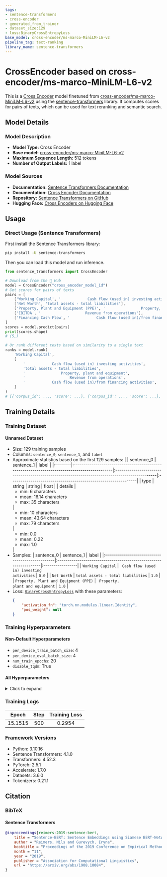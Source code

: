 ```yaml
---
tags:
- sentence-transformers
- cross-encoder
- generated_from_trainer
- dataset_size:129
- loss:BinaryCrossEntropyLoss
base_model: cross-encoder/ms-marco-MiniLM-L6-v2
pipeline_tag: text-ranking
library_name: sentence-transformers
---
```


# CrossEncoder based on cross-encoder/ms-marco-MiniLM-L6-v2

This is a [Cross Encoder](https://www.sbert.net/docs/cross_encoder/usage/usage.html) model finetuned from [cross-encoder/ms-marco-MiniLM-L6-v2](https://huggingface.co/cross-encoder/ms-marco-MiniLM-L6-v2) using the [sentence-transformers](https://www.SBERT.net) library. It computes scores for pairs of texts, which can be used for text reranking and semantic search.

## Model Details

### Model Description
- **Model Type:** Cross Encoder
- **Base model:** [cross-encoder/ms-marco-MiniLM-L6-v2](https://huggingface.co/cross-encoder/ms-marco-MiniLM-L6-v2) <!-- at revision ce0834f22110de6d9222af7a7a03628121708969 -->
- **Maximum Sequence Length:** 512 tokens
- **Number of Output Labels:** 1 label
<!-- - **Training Dataset:** Unknown -->
<!-- - **Language:** Unknown -->
<!-- - **License:** Unknown -->

### Model Sources

- **Documentation:** [Sentence Transformers Documentation](https://sbert.net)
- **Documentation:** [Cross Encoder Documentation](https://www.sbert.net/docs/cross_encoder/usage/usage.html)
- **Repository:** [Sentence Transformers on GitHub](https://github.com/UKPLab/sentence-transformers)
- **Hugging Face:** [Cross Encoders on Hugging Face](https://huggingface.co/models?library=sentence-transformers&other=cross-encoder)

## Usage

### Direct Usage (Sentence Transformers)

First install the Sentence Transformers library:

```bash
pip install -U sentence-transformers
```

Then you can load this model and run inference.
```python
from sentence_transformers import CrossEncoder

# Download from the 🤗 Hub
model = CrossEncoder("cross_encoder_model_id")
# Get scores for pairs of texts
pairs = [
    ['Working Capital', '            Cash flow (used in) investing activities'],
    ['Net Worth', 'total assets - total liabilities'],
    ['Property, Plant and Equipment (PPE)', '                Property, plant and equipment'],
    ['EBITDA', '                    Revenue from operations'],
    ['Financing Cash Flow', '            Cash flow (used in)/from financing activities'],
]
scores = model.predict(pairs)
print(scores.shape)
# (5,)

# Or rank different texts based on similarity to a single text
ranks = model.rank(
    'Working Capital',
    [
        '            Cash flow (used in) investing activities',
        'total assets - total liabilities',
        '                Property, plant and equipment',
        '                    Revenue from operations',
        '            Cash flow (used in)/from financing activities',
    ]
)
# [{'corpus_id': ..., 'score': ...}, {'corpus_id': ..., 'score': ...}, ...]
```

<!--
### Direct Usage (Transformers)

<details><summary>Click to see the direct usage in Transformers</summary>

</details>
-->

<!--
### Downstream Usage (Sentence Transformers)

You can finetune this model on your own dataset.

<details><summary>Click to expand</summary>

</details>
-->

<!--
### Out-of-Scope Use

*List how the model may foreseeably be misused and address what users ought not to do with the model.*
-->

<!--
## Bias, Risks and Limitations

*What are the known or foreseeable issues stemming from this model? You could also flag here known failure cases or weaknesses of the model.*
-->

<!--
### Recommendations

*What are recommendations with respect to the foreseeable issues? For example, filtering explicit content.*
-->

## Training Details

### Training Dataset

#### Unnamed Dataset

* Size: 129 training samples
* Columns: <code>sentence_0</code>, <code>sentence_1</code>, and <code>label</code>
* Approximate statistics based on the first 129 samples:
  |         | sentence_0                                                                                    | sentence_1                                                                                     | label                                                          |
  |:--------|:----------------------------------------------------------------------------------------------|:-----------------------------------------------------------------------------------------------|:---------------------------------------------------------------|
  | type    | string                                                                                        | string                                                                                         | float                                                          |
  | details | <ul><li>min: 6 characters</li><li>mean: 16.14 characters</li><li>max: 35 characters</li></ul> | <ul><li>min: 10 characters</li><li>mean: 43.64 characters</li><li>max: 79 characters</li></ul> | <ul><li>min: 0.0</li><li>mean: 0.22</li><li>max: 1.0</li></ul> |
* Samples:
  | sentence_0                                       | sentence_1                                                        | label            |
  |:-------------------------------------------------|:------------------------------------------------------------------|:-----------------|
  | <code>Working Capital</code>                     | <code>            Cash flow (used in) investing activities</code> | <code>0.0</code> |
  | <code>Net Worth</code>                           | <code>total assets - total liabilities</code>                     | <code>1.0</code> |
  | <code>Property, Plant and Equipment (PPE)</code> | <code>                Property, plant and equipment</code>        | <code>1.0</code> |
* Loss: [<code>BinaryCrossEntropyLoss</code>](https://sbert.net/docs/package_reference/cross_encoder/losses.html#binarycrossentropyloss) with these parameters:
  ```json
  {
      "activation_fn": "torch.nn.modules.linear.Identity",
      "pos_weight": null
  }
  ```

### Training Hyperparameters
#### Non-Default Hyperparameters

- `per_device_train_batch_size`: 4
- `per_device_eval_batch_size`: 4
- `num_train_epochs`: 20
- `disable_tqdm`: True

#### All Hyperparameters
<details><summary>Click to expand</summary>

- `overwrite_output_dir`: False
- `do_predict`: False
- `eval_strategy`: no
- `prediction_loss_only`: True
- `per_device_train_batch_size`: 4
- `per_device_eval_batch_size`: 4
- `per_gpu_train_batch_size`: None
- `per_gpu_eval_batch_size`: None
- `gradient_accumulation_steps`: 1
- `eval_accumulation_steps`: None
- `torch_empty_cache_steps`: None
- `learning_rate`: 5e-05
- `weight_decay`: 0.0
- `adam_beta1`: 0.9
- `adam_beta2`: 0.999
- `adam_epsilon`: 1e-08
- `max_grad_norm`: 1
- `num_train_epochs`: 20
- `max_steps`: -1
- `lr_scheduler_type`: linear
- `lr_scheduler_kwargs`: {}
- `warmup_ratio`: 0.0
- `warmup_steps`: 0
- `log_level`: passive
- `log_level_replica`: warning
- `log_on_each_node`: True
- `logging_nan_inf_filter`: True
- `save_safetensors`: True
- `save_on_each_node`: False
- `save_only_model`: False
- `restore_callback_states_from_checkpoint`: False
- `no_cuda`: False
- `use_cpu`: False
- `use_mps_device`: False
- `seed`: 42
- `data_seed`: None
- `jit_mode_eval`: False
- `use_ipex`: False
- `bf16`: False
- `fp16`: False
- `fp16_opt_level`: O1
- `half_precision_backend`: auto
- `bf16_full_eval`: False
- `fp16_full_eval`: False
- `tf32`: None
- `local_rank`: 0
- `ddp_backend`: None
- `tpu_num_cores`: None
- `tpu_metrics_debug`: False
- `debug`: []
- `dataloader_drop_last`: False
- `dataloader_num_workers`: 0
- `dataloader_prefetch_factor`: None
- `past_index`: -1
- `disable_tqdm`: True
- `remove_unused_columns`: True
- `label_names`: None
- `load_best_model_at_end`: False
- `ignore_data_skip`: False
- `fsdp`: []
- `fsdp_min_num_params`: 0
- `fsdp_config`: {'min_num_params': 0, 'xla': False, 'xla_fsdp_v2': False, 'xla_fsdp_grad_ckpt': False}
- `fsdp_transformer_layer_cls_to_wrap`: None
- `accelerator_config`: {'split_batches': False, 'dispatch_batches': None, 'even_batches': True, 'use_seedable_sampler': True, 'non_blocking': False, 'gradient_accumulation_kwargs': None}
- `deepspeed`: None
- `label_smoothing_factor`: 0.0
- `optim`: adamw_torch
- `optim_args`: None
- `adafactor`: False
- `group_by_length`: False
- `length_column_name`: length
- `ddp_find_unused_parameters`: None
- `ddp_bucket_cap_mb`: None
- `ddp_broadcast_buffers`: False
- `dataloader_pin_memory`: True
- `dataloader_persistent_workers`: False
- `skip_memory_metrics`: True
- `use_legacy_prediction_loop`: False
- `push_to_hub`: False
- `resume_from_checkpoint`: None
- `hub_model_id`: None
- `hub_strategy`: every_save
- `hub_private_repo`: None
- `hub_always_push`: False
- `gradient_checkpointing`: False
- `gradient_checkpointing_kwargs`: None
- `include_inputs_for_metrics`: False
- `include_for_metrics`: []
- `eval_do_concat_batches`: True
- `fp16_backend`: auto
- `push_to_hub_model_id`: None
- `push_to_hub_organization`: None
- `mp_parameters`: 
- `auto_find_batch_size`: False
- `full_determinism`: False
- `torchdynamo`: None
- `ray_scope`: last
- `ddp_timeout`: 1800
- `torch_compile`: False
- `torch_compile_backend`: None
- `torch_compile_mode`: None
- `include_tokens_per_second`: False
- `include_num_input_tokens_seen`: False
- `neftune_noise_alpha`: None
- `optim_target_modules`: None
- `batch_eval_metrics`: False
- `eval_on_start`: False
- `use_liger_kernel`: False
- `eval_use_gather_object`: False
- `average_tokens_across_devices`: False
- `prompts`: None
- `batch_sampler`: batch_sampler
- `multi_dataset_batch_sampler`: proportional

</details>

### Training Logs
| Epoch   | Step | Training Loss |
|:-------:|:----:|:-------------:|
| 15.1515 | 500  | 0.2954        |


### Framework Versions
- Python: 3.10.16
- Sentence Transformers: 4.1.0
- Transformers: 4.52.3
- PyTorch: 2.5.1
- Accelerate: 1.7.0
- Datasets: 3.6.0
- Tokenizers: 0.21.1

## Citation

### BibTeX

#### Sentence Transformers
```bibtex
@inproceedings{reimers-2019-sentence-bert,
    title = "Sentence-BERT: Sentence Embeddings using Siamese BERT-Networks",
    author = "Reimers, Nils and Gurevych, Iryna",
    booktitle = "Proceedings of the 2019 Conference on Empirical Methods in Natural Language Processing",
    month = "11",
    year = "2019",
    publisher = "Association for Computational Linguistics",
    url = "https://arxiv.org/abs/1908.10084",
}
```

<!--
## Glossary

*Clearly define terms in order to be accessible across audiences.*
-->

<!--
## Model Card Authors

*Lists the people who create the model card, providing recognition and accountability for the detailed work that goes into its construction.*
-->

<!--
## Model Card Contact

*Provides a way for people who have updates to the Model Card, suggestions, or questions, to contact the Model Card authors.*
-->